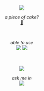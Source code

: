 <!DOCTYPE html>
<html>
 <head>
  <meta charset = "utf-8">
  <style>
   body{text-align: center;}
  </style>
 </head>
 <body> 
  <img src = "https://capsule-render.vercel.app/api?type=transparent&color=000000&height=150&section=header&text=Cookie%20Yoon&fontSize=70&fontColor=e3dbeb"/>

  <i>a piece of cake?</i><br/>
  <a href = "https://cookie-yoon.github.io" title = "yum yum" target = "_blank">🍰</a><br/><br/><br/>

  <i>able to use</i><br/>
  <a href = "https://www.python.org/"><img src = "https://img.shields.io/badge/-Python-3776AB?logo=python&logoColor=FFD43B&style=for-the-badge"></a>
  <a href = "https://en.wikipedia.org/wiki/C_(programming_language)"><img src = "https://img.shields.io/badge/-C-grey?logo=C&logoColor=A8B9CC&style=for-the-badge"></a><br/><br/><br/>

  <img src = "https://github-readme-stats.vercel.app/api/top-langs/?username=anuraghazra&layout=compact"/>

  <i>ask me in</i><br/>
  <a href = "mailto:my.cookie.yoon@gmail.com" target = "_blank"><img src = "https://img.shields.io/badge/-my.cookie.yoon@gmail.com-EA4335?logo=Gmail&logoColor=white&style=for-the-badge"></a>
 </body>
</html>
<!--
**cookie-yoon/cookie-yoon** is a ✨ _special_ ✨ repository because its `README.md` (this file) appears on your GitHub profile.

Here are some ideas to get you started:

- 🔭 I’m currently working on ...
- 🌱 I’m currently learning ...
- 👯 I’m looking to collaborate on ...
- 🤔 I’m looking for help with ...
- 💬 Ask me about ...
- 📫 How to reach me: ...
- 😄 Pronouns: ...
- ⚡ Fun fact: ...
-->
